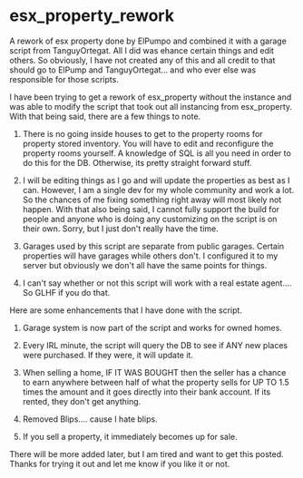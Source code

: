# esx_property_rework
A rework of esx property done by ElPumpo and combined it with a garage script from TanguyOrtegat. All I did was ehance certain things and edit others. So obviously, I have not created any of this and all credit to that should go to ElPump and TanguyOrtegat... and who ever else was responsible for those scripts.

I have been trying to get a rework of esx_property without the instance and was able to modify the script that took out all instancing from esx_property. With that being said, there are a few things to note.

1) There is no going inside houses to get to the property rooms for property stored inventory. You will have to edit and reconfigure the property rooms yourself. A knowledge of SQL is all you need in order to do this for the DB. Otherwise, its pretty straight forward stuff.

2) I will be editing things as I go and will update the properties as best as I can. However, I am a single dev for my whole community and work a lot. So the chances of me fixing something right away will most likely not happen. With that also being said, I cannot fully support the build for people and anyone who is doing any customizing on the script is on their own. Sorry, but I just don't really have the time.

3) Garages used by this script are separate from public garages. Certain properties will have garages while others don't. I configured it to my server but obviously we don't all have the same points for things.

4) I can't say whether or not this script will work with a real estate agent.... So GLHF if you do that.

Here are some enhancements that I have done with the script.

1) Garage system is now part of the script and works for owned homes.

2) Every IRL minute, the script will query the DB to see if ANY new places were purchased. If they were, it will update it.

3) When selling a home, IF IT WAS BOUGHT then the seller has a chance to earn anywhere between half of what the property sells for UP TO 1.5 times the amount and it goes directly into their bank account. If its rented, they don't get anything.

4) Removed Blips.... cause I hate blips.

5) If you sell a property, it immediately becomes up for sale.

There will be more added later, but I am tired and want to get this posted. Thanks for trying it out and let me know if you like it or not.
